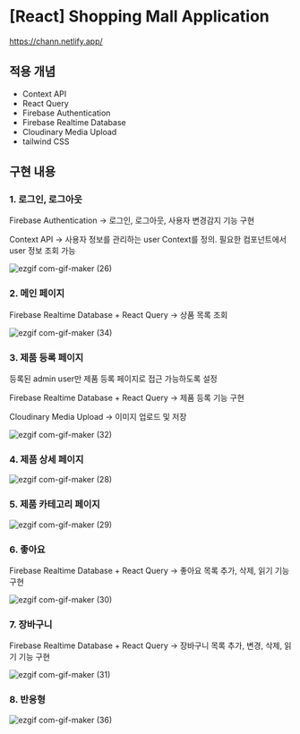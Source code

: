 # [React] Shopping Mall Application

https://chann.netlify.app/

## 적용 개념

- Context API
- React Query
- Firebase Authentication
- Firebase Realtime Database
- Cloudinary Media Upload
- tailwind CSS

## 구현 내용

### 1. 로그인, 로그아웃

Firebase Authentication -> 로그인, 로그아웃, 사용자 변경감지 기능 구현

Context API -> 사용자 정보를 관리하는 user Context를 정의. 필요한 컴포넌트에서 user 정보 조회 가능

![ezgif com-gif-maker (26)](https://user-images.githubusercontent.com/66055587/215784064-023483dd-7790-47af-a510-e4a824bbd5ef.gif)

### 2. 메인 페이지

Firebase Realtime Database + React Query -> 상품 목록 조회

![ezgif com-gif-maker (34)](https://user-images.githubusercontent.com/66055587/215796551-e8465979-9f2f-403e-bdb2-dbaa70a032aa.gif)

### 3. 제품 등록 페이지

등록된 admin user만 제품 등록 페이지로 접근 가능하도록 설정

Firebase Realtime Database + React Query -> 제품 등록 기능 구현

Cloudinary Media Upload -> 이미지 업로드 및 저장

![ezgif com-gif-maker (32)](https://user-images.githubusercontent.com/66055587/215787222-e8acbf75-f758-46f5-bc2e-ff326c376e73.gif)

### 4. 제품 상세 페이지

![ezgif com-gif-maker (28)](https://user-images.githubusercontent.com/66055587/215785233-1bf53715-ecd9-454e-83d9-ed94332d544d.gif)

### 5. 제품 카테고리 페이지

![ezgif com-gif-maker (29)](https://user-images.githubusercontent.com/66055587/215785380-17310382-af1a-498c-ae3b-15203edf0394.gif)

### 6. 좋아요

Firebase Realtime Database + React Query -> 좋아요 목록 추가, 삭제, 읽기 기능 구현

![ezgif com-gif-maker (30)](https://user-images.githubusercontent.com/66055587/215785572-db5935ec-5d04-44af-803a-1827ba629381.gif)

### 7. 장바구니

Firebase Realtime Database + React Query -> 장바구니 목록 추가, 변경, 삭제, 읽기 기능 구현

![ezgif com-gif-maker (31)](https://user-images.githubusercontent.com/66055587/215785688-142066fa-f26e-4233-9b20-04802f048d60.gif)

### 8. 반응형

![ezgif com-gif-maker (36)](https://user-images.githubusercontent.com/66055587/215799808-357129d5-572c-45b0-b655-96c59239857a.gif)
